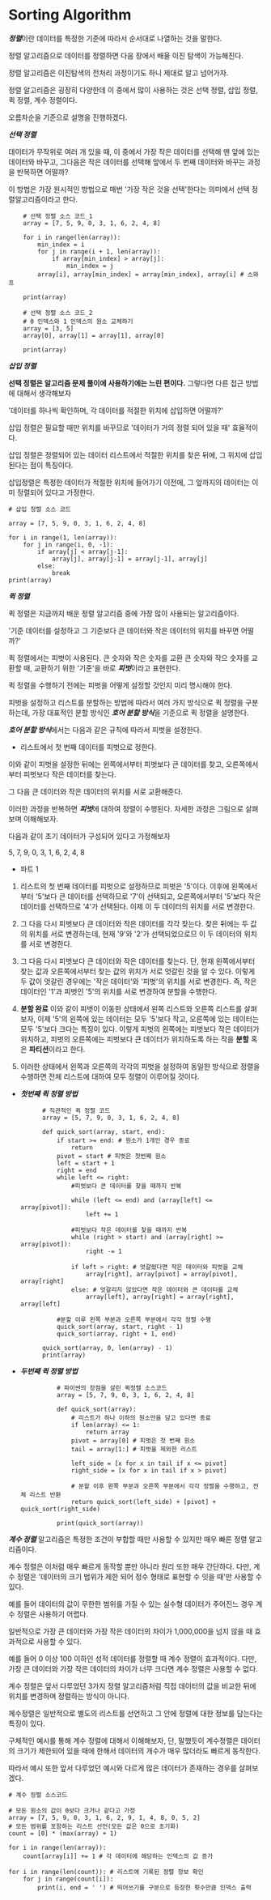 # Sorting Algorithm

***정렬***이란 데이터를 특정한 기준에 따라서 순서대로 나열하는 것을 말한다.

정렬 알고리즘으로 데이터를 정렬하면 다음 장에서 배울 이진 탐색이 가능해진다.

정렬 알고리즘은 이진탐색의 전처리 과정이기도 하니 제대로 알고 넘어가자.

정렬 알고리즘은 굉장히 다양한데 이 중에서 많이 사용하는 것은 선택 정렬, 삽입 정렬, 퀵 정렬, 계수 정렬이다.

오름차순을 기준으로 설명을 진행하겠다.

***선택 정렬***

데이터가 무작위로 여러 개 있을 때, 이 중에서 가장 작은 데이터를 선택해 맨 앞에 있는 데이터와 바꾸고, 그다음은 작은 데이터를 선택해 앞에서 두 번째 데이터와 바꾸는 과정을 반복하면 어떨까?

이 방법은 가장 원시적인 방법으로 매번 '가장 작은 것을 선택'한다는 의미에서 선택 정렬알고리즘이라고 한다.

        # 선택 정렬 소스 코드_1
        array = [7, 5, 9, 0, 3, 1, 6, 2, 4, 8]
        
        for i in range(len(array)):
            min_index = i
            for j in range(i + 1, len(array)):
                if array[min_index] > array[j]:
                    min_index = j
            array[i], array[min_index] = array[min_index], array[i] # 스와프
        
        print(array)
        
        # 선택 정렬 소스 코드_2
        # 0 인덱스와 1 인덱스의 원소 교체하기
        array = [3, 5]
        array[0], array[1] = array[1], array[0]
        
        print(array)


***삽입 정렬***

**선택 정렬은 알고리즘 문제 풀이에 사용하기에는 느린 편이다.** 그렇다면 다른 접근 방법에 대해서 생각해보자

'데이터를 하나씩 확인하며, 각 데이터를 적절한 위치에 삽입하면 어떨까?'

삽입 정렬은 필요할 때만 위치를 바꾸므로 '데이터가 거의 정렬 되어 있을 때' 효율적이다.

삽입 정렬은 정렬되어 있는 데이터 리스트에서 적절한 위치를 찾은 뒤에, 그 위치에 삽입된다는 점이 특징이다.

삽입정렬은 특정한 데이터가 적절한 위치에 들어가기 이전에, 그 앞까지의 데이터는 이미 정렬되어 있다고 가정한다.

    # 삽입 정렬 소스 코드
    
    array = [7, 5, 9, 0, 3, 1, 6, 2, 4, 8]
    
    for i in range(1, len(array)):
        for j in range(i, 0, -1):
            if array[j] < array[j-1]:
                array[j], array[j-1] = array[j-1], array[j]
            else:
                break
    print(array)

***퀵 정렬***

퀵 정렬은 지금까지 배운 정렬 알고리즘 중에 가장 많이 사용되는 알고리즘이다.

'기준 데이터를 설정하고 그 기준보다 큰 데이터와 작은 데이터의 위치를 바꾸면 어떨까?'

퀵 정렬에서는 피벗이 사용된다. 큰 숫자와 작은 숫자를 교환 큰 숫자와 작으 숫자를 교환할 때, 교환하기 위한 '기준'을 바로 ***피벗***이라고 표현한다.

퀵 정렬을 수행하기 전에는 피벗을 어떻게 설정할 것인지 미리 명시해야 한다.

피벗을 설정하고 리스트를 분할하는 방법에 따라서 여러 가지 방식으로 퀵 정렬을 구분하는데, 가장 대표적인 분할 방식인 ***호어 분할 방식***을 기준으로 퀵 정렬을 설명한다.

***호어 분할 방식***에서는 다음과 같은 규칙에 따라서 피벗을 설정한다.
- 리스트에서 첫 번째 데이터를 피벗으로 정한다.

이와 같이 피벗을 설정한 뒤에는 왼쪽에서부터 피벗보다 큰 데이터를 찾고, 오른쪽에서부터 피벗보다 작은 데이터를 찾는다.

그 다음 큰 데이터와 작은 데이터의 위치를 서로 교환해준다.

이러한 과정을 반복하면 ***피벗***에 대하여 정렬이 수행된다. 자세한 과정은 그림으로 살펴보며 이해해보자.

다음과 같이 초기 데이터가 구성되어 있다고 가정해보자 

5, 7, 9, 0, 3, 1, 6, 2, 4, 8

- 파트 1
1. 리스트의 첫 번째 데이터를 피벗으로 설정하므로 피벗은 '5'이다. 이후에 왼쪽에서부터 '5'보다 큰 데이터를 선택하므로 '7'이 선택되고, 오른쪽에서부터 '5'보다 작은 데이터를 선택하므로 '4'가 선택된다. 이제 이 두 데이터의 위치를 서로 변경한다.

2. 그 다음 다시 피벗보다 큰 데이터와 작은 데이터를 각각 찾는다. 찾은 뒤에는 두 값의 위치를 서로 변경하는데, 현재 '9'와 '2'가 선택되었으로므 이 두 데이터의 위치를 서로 변경한다.

3. 그 다음 다시 피벗보다 큰 데이터와 작은 데이터를 찾는다. 단, 현재 왼쪽에서부터 찾는 값과 오른쪽에서부터 찾는 값의 위치가 서로 엇갈린 것을 알 수 있다. 이렇게 두 값이 엇갈린 경우에는 '작은 데이터'와 '피벗'의 위치를 서로 변경한다. 즉, 작은 데이터인 '1'과 피벗인 '5'의 위치를 서로 변경하여 분할을 수행한다.

4. **분할 완료** 이와 같이 피벗이 이동한 상태에서 왼쪽 리스트와 오른쪽 리스트를 살펴보자, 이제 '5'의 왼쪽에 있는 데이터는 모두 '5'보다 작고, 오른쪽에 있는 데이터는 모두 '5'보다 크다는 특징이 있다. 이렇게 피벗의 왼쪽에는 피벗보다 작은 데이터가 위치하고, 피벗의 오른쪽에는 피벗보다 큰 데이터가 위치하도록 하는 작을 **분할** 혹은 **파티션**이라고 한다.

5. 이러한 상태에서 왼쪽과 오른쪽의 각각의 피벗을 설정하여 동일한 방식으로 정렬을 수행하면 전체 리스트에 대하여 모두 정렬이 이루어질 것이다.


- ***첫번째 퀵 정렬 방법***

            # 직관적인 퀵 정렬 코드
            array = [5, 7, 9, 0, 3, 1, 6, 2, 4, 8]
        
            def quick_sort(array, start, end):
                if start >= end: # 원소가 1개인 경우 종료
                    return
                pivot = start # 피벗은 첫번째 원소
                left = start + 1
                right = end
                while left <= right:
                    #피벗보다 큰 데이터를 찾을 때까지 반복
        
                    while (left <= end) and (array[left] <= array[pivot]):
                        left += 1
        
                    #피벗보다 작은 데이터를 찾을 때까지 반복
                    while (right > start) and (array[right] >= array[pivot]):
                        right -= 1
        
                    if left > right: # 엇갈렸다면 작은 데이터와 피벗을 교체
                        array[right], array[pivot] = array[pivot], array[right]
                    else: # 엇갈리지 않았다면 작은 데이터와 큰 데이터를 교체
                        array[left], array[right] = array[right], array[left]
        
                #분할 이루 왼쪽 부분과 오른쪽 부분에서 각각 정렬 수행
                quick_sort(array, start, right - 1)
                quick_sort(array, right + 1, end)
            
            quick_sort(array, 0, len(array) - 1)
            print(array)

- ***두번째 퀵 정렬 방법***


                # 파이썬의 장점을 살린 퀵정렬 소스코드
                array = [5, 7, 9, 0, 3, 1, 6, 2, 4, 8]
                
                def quick_sort(array):
                    # 리스트가 하나 이하의 원소만을 담고 있다면 종료
                    if len(array) <= 1:
                        return array
                    pivot = array[0] # 피벗은 첫 번째 원소
                    tail = array[1:] # 피벗을 제외한 리스트
                
                    left_side = [x for x in tail if x <= pivot]
                    right_side = [x for x in tail if x > pivot]
                
                    # 분할 이후 왼쪽 부분과 오른쪽 부분에서 각각 정렬을 수행하고, 전체 리스트 반환
                    return quick_sort(left_side) + [pivot] + quick_sort(right_side)
                
                print(quick_sort(array))

***계수 정렬***
알고리즘은 특정한 조건이 부합할 때만 사용할 수 있지만 매우 빠른 정렬 알고리즘이다.

계수 정렬은 이처럼 매우 빠르게 동작할 뿐만 아니라 원리 또한 매우 간단하다. 다만, 계수 정렬은 '데이터의 크기 범위가 제한 되어 정수 형태로 표현할 수 잇을 때'만 사용할 수 있다.

예를 들어 데이터의 값이 무한한 범위를 가질 수 있는 실수형 데이터가 주어진느 경우 계수 정렬은 사용하기 어렵다.

일반적으로 가장 큰 데이터와 가장 작은 데이터의 차이가 1,000,000을 넘지 않을 때 효과적으로 사용할 수 있다.

예를 들어 0 이상 100 이하인 성적 데이터를 정렬할 때 계수 정렬이 효과적이다. 다만, 가장 큰 데이터와 가장 작은 데이터의 차이가 너무 크다면 계수 정렬은 사용할 수 없다.

계수 정렬은 앞서 다루었던 3가지 정렬 알고리즘처럼 직접 데이터의 값을 비교한 뒤에 위치를 변경하며 정렬하는 방식이 아니다.

께수정렬은 일반적으로 별도의 리스트를 선언하고 그 안에 정렬에 대한 정보를 담는다는 특징이 있다.

구체적인 예시를 통해 계수 정렬에 대해서 이해해보자, 단, 말했듯이 계수정렬은 데이터의 크기가 제한되어 있을 때에 한해서 데이터의 개수가 매우 많더라도 빠르게 동작한다.

따라서 예시 또한 앞서 다루었던 예시와 다르게 많은 데이터가 존재하는 경우를 살펴보겠다.


    # 계수 정렬 소스코드
    
    # 모든 원소의 값이 0보다 크거나 같다고 가정
    array = [7, 5, 9, 0, 3, 1, 6, 2, 9, 1, 4, 8, 0, 5, 2]
    # 모든 범위를 포함하는 리스트 선언(모든 값은 0으로 초기화)
    count = [0] * (max(array) + 1)
    
    for i in range(len(array)):
        count[array[i]] += 1 # 각 데이터에 해당하는 인덱스의 값 증가
        
    for i in range(len(count)): # 리스트에 기록된 정렬 정보 확인
        for j in range(count[i]):
            print(i, end = ' ') # 띄어쓰기를 구분으로 등장한 횟수만큼 인덱스 출력